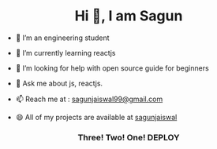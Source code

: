 <h1 align="center"> Hi 👋, I am Sagun</h1>
<!--
**sagunjaiswal/sagunjaiswal** is a ✨ _special_ ✨ repository because its `README.md` (this file) appears on your GitHub profile.-->


- 🔭 I’m an engineering student

- 🌱 I’m currently learning reactjs

- 🤔 I’m looking for help with open source guide for beginners

- 💬 Ask me about js, reactjs.

- 📫 Reach me at : sagunjaiswal99@gmail.com

- 😄 All of my projects are available at [sagunjaiswal](https://github.com/sagunjaiswal/sagunjaiswal)

<!-- **- ⚡ Fun fact:-->
 
<h3 align="center"> Three! Two! One! DEPLOY</h1>
